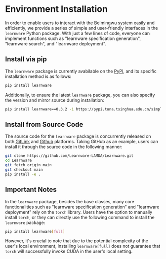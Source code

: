 # Environment Installation

In order to enable users to interact with the Beimingwu system easily and efficiently, we provide a series of simple and user-friendly interfaces in the `learnware` Python package. With just a few lines of code, everyone can implement functions such as "learnware specification generation", "learnware search", and "learnware deployment".

## Install via pip

The `learnware` package is currently avabilable on the [PyPI](https://pypi.org/project/learnware/), and its specific installation method is as follows:
```bash
pip install learnware
```

Additionally, to ensure the latest `learnware` package, you can also specify the version and mirror source during installation:
```bash
pip install learnware==0.3.2 -i https://pypi.tuna.tsinghua.edu.cn/simple
```

## Install from Source Code

The source code for the `learnware` package is concurrently released on both [GitLink](https://www.gitlink.org.cn/beimingwu/learnware) and [Github](https://github.com/Learnware-LAMDA/Learnware) platforms. Taking GitHub as an example, users can install it through the source code in the following manner:
```bash
git clone https://github.com/Learnware-LAMDA/Learnware.git
cd Learnware
git fetch origin main
git checkout main
pip install -e .
```

## Important Notes

In the `learnware` package, besides the base classes, many core functionalities such as "learnware specification generation" and "learnware deployment" rely on the `torch` library. Users have the option to manually install `torch`, or they can directly use the following command to install the `learnware` package:
```bash
pip install learnware[full]
```
However, it's crucial to note that due to the potential complexity of the user's local environment, installing `learnware[full]` does not guarantee that `torch` will successfully invoke CUDA in the user's local setting.
